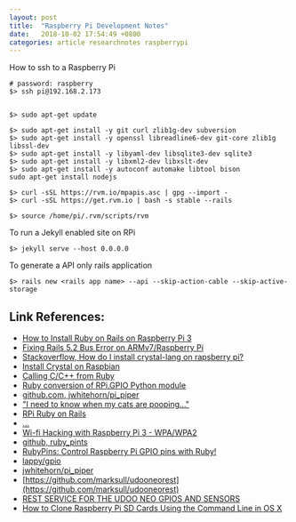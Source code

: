 ```yaml
---
layout: post
title:  "Raspberry Pi Development Notes"
date:   2018-10-02 17:54:49 +0800
categories: article researchnotes raspberrypi
---
```


How to ssh to a Raspberry Pi

~~~
# password: raspberry
$> ssh pi@192.168.2.173
~~~

~~~

$> sudo apt-get update

$> sudo apt-get install -y git curl zlib1g-dev subversion
$> sudo apt-get install -y openssl libreadline6-dev git-core zlib1g libssl-dev
$> sudo apt-get install -y libyaml-dev libsqlite3-dev sqlite3
$> sudo apt-get install -y libxml2-dev libxslt-dev
$> sudo apt-get install -y autoconf automake libtool bison
sudo apt-get install nodejs

$> curl -sSL https://rvm.io/mpapis.asc | gpg --import -
$> curl -sSL https://get.rvm.io | bash -s stable --rails

$> source /home/pi/.rvm/scripts/rvm
~~~

To run a Jekyll enabled site on RPi 
~~~
$> jekyll serve --host 0.0.0.0
~~~



To generate a API only rails application
~~~
$> rails new <rails app name> --api --skip-action-cable --skip-active-storage
~~~


## Link References:
* [How to Install Ruby on Rails on Raspberry Pi 3](https://parsun.com/2017/09/23/how-to-install-ruby-on-rails-on-raspberry-pi-3/)
* [Fixing Rails 5.2 Bus Error on ARMv7/Raspberry Pi](https://romkey.com/2018/05/14/fixing-rails-5-2-bus-error-on-armv7-raspberry-pi/)
* [Stackoverflow, How do I install crystal-lang on rapsberry pi?](https://stackoverflow.com/questions/42796143/how-do-i-install-crystal-lang-on-rapsberry-pi/42796648#42796648)
* [Install Crystal on Raspbian](http://public.portalier.com/raspbian/)
* [Calling C/C++ from Ruby](https://www.amberbit.com/blog/2014/6/12/calling-c-cpp-from-ruby/)
* [Ruby conversion of RPi.GPIO Python module](https://github.com/ClockVapor/rpi_gpio)
* [github.com, jwhitehorn/pi_piper](https://github.com/jwhitehorn/pi_piper)
* ["I need to know when my cats are pooping..."](https://tenderlovemaking.com/2017/01/17/evented-gpio-on-raspberry-pi-with-ruby.html)
* [RPi Ruby on Rails](https://tenderlovemaking.com/2017/01/17/evented-gpio-on-raspberry-pi-with-ruby.html)
* [...](http://artoo.io/documentation/platforms/raspberry-pi/)
* [Wi-fi Hacking with Raspberry Pi 3 - WPA/WPA2](https://www.youtube.com/watch?v=RZEZp8fqn_0)
* [github, ruby_pints](https://github.com/MainShayne233/ruby_pins)
* [RubyPins: Control Raspberry Pi GPIO pins with Ruby!](https://www.reddit.com/r/raspberry_pi/comments/4td2r2/rubypins_control_raspberry_pi_gpio_pins_with_ruby/)
* [lappy/gpio](https://github.com/klappy/gpio)
* [jwhitehorn/pi_piper](https://github.com/jwhitehorn/pi_piper)
* [https://github.com/marksull/udooneorest](https://github.com/marksull/udooneorest)
* [REST SERVICE FOR THE UDOO NEO GPIOS AND SENSORS](https://www.udoo.org/rest-service-for-the-udoo-neo-gpios-and-sensors/)
* [How to Clone Raspberry Pi SD Cards Using the Command Line in OS X](https://computers.tutsplus.com/articles/how-to-clone-raspberry-pi-sd-cards-using-the-command-line-in-os-x--mac-59911)
